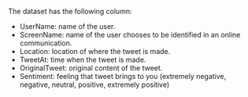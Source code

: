 The dataset has the following column:
- UserName: name of the user.
- ScreenName: name of the user chooses to be identified in an online communication.
- Location: location of where the tweet is made.
- TweetAt: time when the tweet is made.
- OriginalTweet: original content of the tweet.
- Sentiment: feeling that tweet brings to you (extremely negative, negative, neutral, positive, extremely positive)
